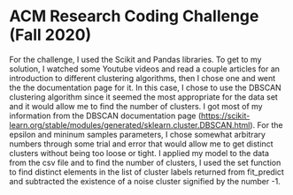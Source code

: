 # ACM Research Coding Challenge (Fall 2020)

For the challenge, I used the Scikit and Pandas libraries. To get to my solution, I watched some Youtube videos and read a couple articles for an introduction to different clustering algorithms, then I chose one and went the the documentation page for it. In this case, I chose to use the DBSCAN clustering algorithm since it seemed the most appropriate for the data set and it would allow me to find the number of clusters. I got most of my information from the DBSCAN documentation page (https://scikit-learn.org/stable/modules/generated/sklearn.cluster.DBSCAN.html). For the epsilon and mininum samples parameters, I chose somewhat arbitrary numbers through some trial and error that would allow me to get distinct clusters without being too loose or tight. I applied my model to the data from the csv file and to find the number of clusters, I used the set function to find distinct elements in the list of cluster labels returned from fit_predict and subtracted the existence of a noise cluster signified by the number -1.
